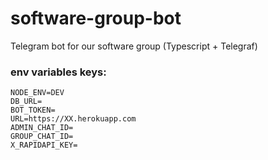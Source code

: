 # software-group-bot
Telegram bot for our software group (Typescript + Telegraf)


### env variables keys:

```
NODE_ENV=DEV
DB_URL=
BOT_TOKEN=
URL=https://XX.herokuapp.com
ADMIN_CHAT_ID=
GROUP_CHAT_ID=
X_RAPIDAPI_KEY=
```
